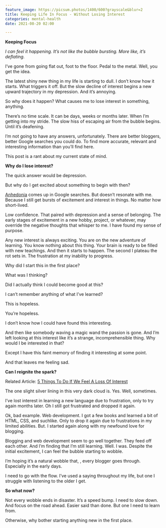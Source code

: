 ```yaml
---
feature_image: https://picsum.photos/1400/600?grayscale&blur=2
title: Keeping Life In Focus - Without Losing Interest
categories: mental-health
date: 2021-08-20 02:00

---
```

**Keeping Focus**

_I can feel it happening. It’s not like the bubble bursting. More like, it’s deflating._

I’ve gone from going flat out, foot to the floor. Pedal to the metal. Well, you get the idea.

The latest shiny new thing in my life is starting to dull. I don’t know how it starts. What triggers it off. But the slow decline of interest begins a new upward trajectory in my depression. And it’s annoying.

So why does it happen? What causes me to lose interest in something, anything.

There’s no time scale. It can be days, weeks or months later. When I’m getting into my stride. The slow hiss of escaping air from the bubble begins. Until it’s deafening.

I’m not going to have any answers, unfortunately. There are better bloggers, better Google searches you could do. To find more accurate, relevant and interesting information than you’ll find here.

This post is a rant about my current state of mind.

**Why do I lose interest?**

The quick answer would be depression.

But why do I get excited about something to begin with then?

[Anhedonia](https://en.m.wikipedia.org/wiki/Anhedonia) comes up in Google searches. But doesn’t resonate with me. Because I still get bursts of excitement and interest in things. No matter how short-lived.

Low confidence. That paired with depression and a sense of belonging. The early stages of excitement in a new hobby, project, or whatever, may override the negative thoughts that whisper to me. I have found my sense of purpose.

Any new interest is always exciting. You are on the new adventure of learning. You know nothing about this thing. Your brain is ready to be filled with new teachings. And then it starts to happen. The second I plateau the rot sets in. The frustration at my inability to progress.

Why did I start this in the first place?

What was I thinking?

Did I actually think I could become good at this?

I can’t remember anything of what I’ve learned?

This is hopeless.

You’re hopeless.

I don’t know how I could have found this interesting.

And then like somebody waving a magic wand the passion is gone. And I’m left looking at this interest like it’s a strange, incomprehensible thing. Why would I be interested in that?

Except I have this faint memory of finding it interesting at some point.

And that leaves me feeling sad.

**Can I reignite the spark?**

Related Article: [5 Things To Do If We Feel A Loss Of Interest](https://www.google.com/url?sa=t&source=web&rct=j&url=https://www.verywellmind.com/things-to-do-if-you-feel-a-loss-of-interest-5093337&ved=2ahUKEwjMpc2X2b_yAhXxRUEAHVsYCF0QFnoECAMQAQ&usg=AOvVaw3PF0UuDXSbe2yV_R51Z7p4)

The one slight silver lining in this very dark cloud is. Yes. Well, sometimes.

I’ve lost interest in learning a new language due to frustration, only to try again months later. Oh I still got frustrated and dropped it again.

Ok, bad example. Web development. I got a few books and learned a bit of HTML, CSS, and suchlike. Only to drop it again due to frustrations in my limited abilities. But. I started again along with my newfound love for blogging.

Blogging and web development seem to go well together. They feed off each other. And I’m finding that I’m still learning. Well. I was. Despite the initial excitement, I can feel the bubble starting to wobble.

I’m hoping it’s a natural wobble that, , every blogger goes through. Especially in the early days.

I need to go with the flow. I’ve used a saying throughout my life, but one I struggle with listening to the older I get.

**So what now?**

Not every wobble ends in disaster. It’s a speed bump. I need to slow down. And focus on the road ahead. Easier said than done. But one I need to learn from.

Otherwise, why bother starting anything new in the first place.